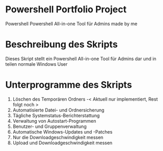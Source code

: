 # Powershell Portfolio Project
Powershell Powershell All-in-one Tool für Admins made by me
 
# Beschreibung des Skripts
Dieses Skript stellt ein Powershell All-in-one Tool für Admins dar und in teilen normale Windows User

# Unterprogramme des Skripts
1. Löschen des Temporären Ordners -< Aktuell nur implementiert, Rest folgt noch >
2. Automatisierte Datei- und Ordnersicherung
3. Tägliche Systemstatus-Berichterstattung
4. Verwaltung von Autostart-Programmen
5.  Benutzer- und Gruppenverwaltung
6.  Automatische Windows-Updates und -Patches
7. Nur die Downloadgeschwindigkeit messen
8. Upload und Downloadgeschwindigkeit messen
